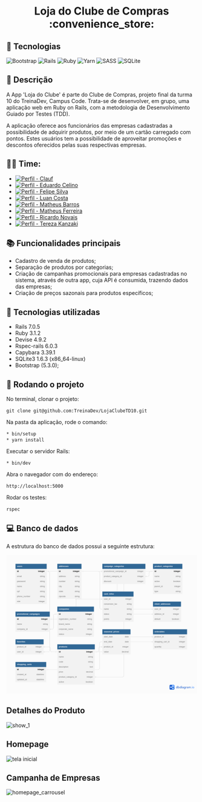 <h1 align="center"> Loja do Clube de Compras :convenience_store:</h1>

## :rocket: Tecnologias
<p>

![Bootstrap](https://img.shields.io/badge/bootstrap-%238511FA.svg?style=for-the-badge&logo=bootstrap&logoColor=white)
![Rails](https://img.shields.io/badge/rails-%23CC0000.svg?style=for-the-badge&logo=ruby-on-rails&logoColor=white)
![Ruby](https://img.shields.io/badge/ruby-%23CC342D.svg?style=for-the-badge&logo=ruby&logoColor=white)
![Yarn](https://img.shields.io/badge/yarn-%232C8EBB.svg?style=for-the-badge&logo=yarn&logoColor=white)
![SASS](https://img.shields.io/badge/SASS-hotpink.svg?style=for-the-badge&logo=SASS&logoColor=white)
![SQLite](https://img.shields.io/badge/sqlite-%2307405e.svg?style=for-the-badge&logo=sqlite&logoColor=white)

</p>



## :memo: Descrição
A App 'Loja do Clube' é parte do Clube de Compras, projeto final da turma 10 do TreinaDev, Campus Code. Trata-se de desenvolver, em grupo, uma aplicação web em Ruby on Rails, com a metodologia de Desenvolvimento Guiado por Testes (TDD).

A aplicação oferece aos funcionários das empresas cadastradas a possibilidade de adquirir produtos, por meio de um cartão carregado com pontos. Estes usuários tem a possibilidade de aproveitar promoções e descontos oferecidos pelas suas respectivas empresas.

## :technologist: Time:

  -  [![Perfil - Clauf](https://img.shields.io/badge/Perfil-Clauf-2ea44f)](https://github.com/ClaufSS)
  -  [![Perfil - Eduardo Celino](https://img.shields.io/badge/Perfil-Eduardo_Celino-2ea44f)](https://github.com/ehcelino)
  -  [![Perfil - Felipe Silva](https://img.shields.io/badge/Perfil-Felipe_Silva-2ea44f)](https://github.com/felipel7)
  -  [![Perfil - Luan Costa](https://img.shields.io/badge/Perfil-Luan_Costa-2ea44f)](https://github.com/tbkanzaki)
  -  [![Perfil - Matheus Barros](https://img.shields.io/badge/Perfil-Matheus_Barros-2ea44f)](https://github.com/MatheusOB21)
  -  [![Perfil - Matheus Ferreira](https://img.shields.io/badge/Perfil-Matheus_Ferreira-2ea44f)](https://github.com/MatFerreira)
  -  [![Perfil - Ricardo Novais](https://img.shields.io/badge/Perfil-Ricardo_Novais-2ea44f)](https://github.com/Ricardonovais1)
  -  [![Perfil - Tereza Kanzaki](https://img.shields.io/badge/Perfil-Tereza_Kanzaki-2ea44f)](https://github.com/tbkanzaki)

## :books: Funcionalidades principais

  - Cadastro de venda de produtos;
  - Separação de produtos por categorias;
  - Criação de campanhas promocionais para empresas cadastradas no sistema, através de outra app,
    cuja API é consumida, trazendo dados das empresas;
  - Criação de preços sazonais para produtos específicos;

## :wrench: Tecnologias utilizadas
* Rails 7.0.5
* Ruby 3.1.2
* Devise 4.9.2
* Rspec-rails 6.0.3
* Capybara 3.39.1
* SQLite3 1.6.3 (x86_64-linux)
* Bootstrap (5.3.0);

## :rocket: Rodando o projeto
No terminal, clonar o projeto:
```
git clone git@github.com:TreinaDev/LojaClubeTD10.git
```

Na pasta da aplicação, rode o comando:
```
* bin/setup
* yarn install
```

Executar o servidor Rails:
```
* bin/dev
```

Abra o navegador com do endereço:
```
http://localhost:5000
```

Rodar os testes:
```
rspec
```

## :computer: Banco de dados

A estrutura do banco de dados possui a seguinte estrutura:

![db](app/assets/images/Diagramas_Loja_do_clube.png)

## Detalhes do Produto
![show_1](https://github.com/TreinaDev/LojaClubeTD10/assets/92684440/8e72a0ce-1758-4238-8100-1653962f0433)

## Homepage
![tela inicial](https://github.com/TreinaDev/LojaClubeTD10/assets/92684440/e5c5b662-66ca-4d85-8d06-02a821825eae)

## Campanha de Empresas
![homepage_carrousel](https://github.com/TreinaDev/LojaClubeTD10/assets/92684440/f581ac95-bf8d-48fb-ba47-85863cc29e63)

